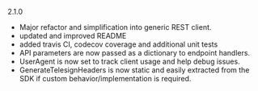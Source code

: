2.1.0
- Major refactor and simplification into generic REST client.
- updated and improved README
- added travis CI, codecov coverage and additional unit tests
- API parameters are now passed as a dictionary to endpoint handlers.
- UserAgent is now set to track client usage and help debug issues.
- GenerateTelesignHeaders is now static and easily extracted from the SDK if
  custom behavior/implementation is required.
